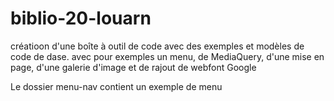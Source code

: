 # biblio-20-louarn
créatioon d'une boîte à outil de code avec des exemples et modèles de code de dase.
avec pour exemples un menu, de MediaQuery, d'une mise en page, d'une galerie d'image et de rajout de webfont Google

Le dossier menu-nav contient un exemple de menu </br>
